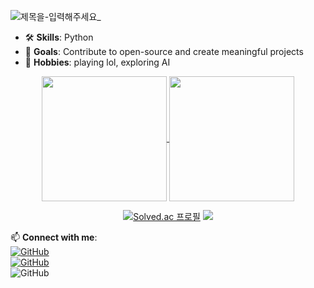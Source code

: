 ![제목을-입력해주세요_](https://github.com/user-attachments/assets/a7094d54-c400-46c4-ae66-7e314b4ccb8d)
  
- 🛠️ **Skills**: Python 
- 🎯 **Goals**: Contribute to open-source and create meaningful projects  
- 🌟 **Hobbies**: playing lol, exploring AI

<div align="center">  

<a href="https://github.com/JuyoungYang/github-readme-stats">
  <img height=200 align="center" src="https://github-readme-stats.vercel.app/api?username=JuyoungYang&show_icons=true&theme=transparent&card_width=200&border_radius=15" />
</a>
<a href="https://github.com/JuyoungYang/convoychat">
  <img height=200 align="center" src="https://github-readme-stats.vercel.app/api/top-langs?username=JuyoungYang&&theme=transparent&hide=jupyter%20notebook&langs_count=8&card_width=150&border_radius=15&&layout=donut" />
</a>
  
  
[![Solved.ac 프로필](http://mazassumnida.wtf/api/v2/generate_badge?boj=juyoung_yang)](https://solved.ac/juyoung_yang)
<img src="http://mazandi.herokuapp.com/api?handle=juyoung_yang&theme=warm"/>

</div>

📫 **Connect with me**:  
[![GitHub](https://img.shields.io/badge/GitHub-@JuyoungYang-blue?logo=github)](https://github.com/JuyoungYang)  
[![GitHub](https://img.shields.io/badge/tistory-@JuyoungYang-blue?logo=github)](https://mynews0741.tistory.com)  
![GitHub](https://img.shields.io/badge/Email-@JuyoungYang11@gmail.com-blue?logo=github)



